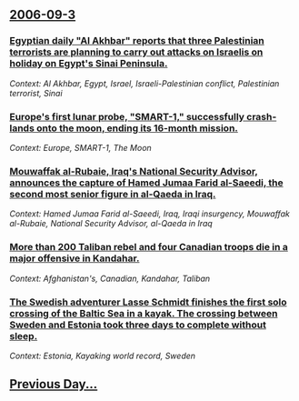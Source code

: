 ## [2006-09-3](/news/2006/09/3/index.md)

### [ Egyptian daily "Al Akhbar" reports that three Palestinian terrorists are planning to carry out attacks on Israelis on holiday on Egypt's Sinai Peninsula. ](/news/2006/09/3/egyptian-daily-al-akhbar-reports-that-three-palestinian-terrorists-are-planning-to-carry-out-attacks-on-israelis-on-holiday-on-egypt-s-si.md)
_Context: Al Akhbar, Egypt, Israel, Israeli-Palestinian conflict, Palestinian terrorist, Sinai_

### [ Europe's first lunar probe, "SMART-1," successfully crash-lands onto the moon, ending its 16-month mission. ](/news/2006/09/3/europe-s-first-lunar-probe-smart-1-successfully-crash-lands-onto-the-moon-ending-its-16-month-mission.md)
_Context: Europe, SMART-1, The Moon_

### [ Mouwaffak al-Rubaie, Iraq's National Security Advisor, announces the capture of Hamed Jumaa Farid al-Saeedi, the second most senior figure in al-Qaeda in Iraq. ](/news/2006/09/3/mouwaffak-al-rubaie-iraq-s-national-security-advisor-announces-the-capture-of-hamed-jumaa-farid-al-saeedi-the-second-most-senior-figure.md)
_Context: Hamed Jumaa Farid al-Saeedi, Iraq, Iraqi insurgency, Mouwaffak al-Rubaie, National Security Advisor, al-Qaeda in Iraq_

### [ More than 200 Taliban rebel and four Canadian troops die in a major offensive in Kandahar. ](/news/2006/09/3/more-than-200-taliban-rebel-and-four-canadian-troops-die-in-a-major-offensive-in-kandahar.md)
_Context: Afghanistan's, Canadian, Kandahar, Taliban_

### [ The Swedish adventurer Lasse Schmidt finishes the first solo crossing of the Baltic Sea in a kayak. The crossing between Sweden and Estonia took three days to complete without sleep.](/news/2006/09/3/the-swedish-adventurer-lasse-schmidt-finishes-the-first-solo-crossing-of-the-baltic-sea-in-a-kayak-the-crossing-between-sweden-and-estonia.md)
_Context: Estonia, Kayaking world record, Sweden_

## [Previous Day...](/news/2006/09/2/index.md)

